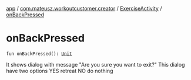 [app](../../index.md) / [com.mateusz.workoutcustomer.creator](../index.md) / [ExerciseActivity](index.md) / [onBackPressed](./on-back-pressed.md)

# onBackPressed

`fun onBackPressed(): `[`Unit`](https://kotlinlang.org/api/latest/jvm/stdlib/kotlin/-unit/index.html)

It shows dialog with message "Are you sure you want to exit?"
This dialog have two options
YES retreat
NO do nothing

